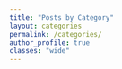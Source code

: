```yaml
---
title: "Posts by Category"
layout: categories
permalink: /categories/
author_profile: true
classes: "wide"
---
```

